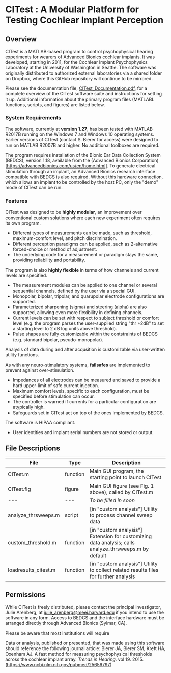 # CITest : A Modular Platform for Testing Cochlear Implant Perception

## Overview

CITest is a MATLAB-based program to control psychophysical hearing experiments for wearers of Advanced Bionics cochlear implants. It was developed, starting in 2011, for the Cochlear Implant Psychophysics Laboratory at the University of Washington in Seattle. The software was originally distributed to authorized external laboratories via a shared folder on Dropbox, where this GitHub repository will continue to be mirrored.

Please see the documentation file, [CITest_Documentation.pdf](./documentation/CITest%20Documentation_v01.21.pdf), for a complete overview of the CITest software suite and instructions for setting it up. Additional information about the primary program files (MATLABL functions, scripts, and figures) are listed below.

### System Requirements

The software, currently at __version 1.27__, has been tested with MATLAB R2017B running on the Windows 7 and Windows 10 operating systems. Earlier versions of CITest (contact S. Bierer for access) were designed to run on MATLAB R2007B and higher. No additional toolboxes are required.

The program requires installation of the Bionic Ear Data Collection System (BEDCS), version 1.18, available from the (Advanced Bionics Corporation)[https://advancedbionics.com/us/en/home.html]. To generate electrical stimulation through an implant, an Advanced Bionics research interface compatible with BEDCS is also required. Without this hardware connection, which allows an implant to be controlled by the host PC, only the "demo" mode of CITest can be run.

### Features

CITest was designed to be __highly modular__, an improvement over conventional custom solutions where each new experiment often requires its own program.
- Different types of measurements can be made, such as threshold, maximum-comfort level, and pitch discrimination.
- Different perception paradigms can be applied, such as 2-alternative forced-choice or method of adjustment.
- The underlying code for a measurement or paradigm stays the same, providing reliability and portability.

The program is also __highly flexible__ in terms of how channels and current levels are specified.
- The measurement modules can be applied to one channel or several sequential channels, defined by the user via a special GUI.
- Monopolar, bipolar, tripolar, and quarupolar electrode configurations are supported.
- Parameterized sharpening (sigma) and steering (alpha) are also supported, allowing even more flexibility in defining channels.
- Current levels can be set with respect to subject threshold or comfort level (e.g. the program parses the user-supplied string "thr +2dB" to set a starting level to 2 dB log units above threshold).
- Pulse shapes are fully customizable within the contstraints of BEDCS (e.g. standard bipolar, pseudo-monopolar).

Analysis of data during and after acqusition is customizable via user-written utility functions.

As with any neuro-stimulatory systems, __failsafes__ are implemented to prevent against over-stimulation.
- Impedances of all electrodes can be measured and saved to provide a hard upper-limit of safe current injection.
- Maximum comfort levels, specific to each configuration, must be specified before stimulation can occur.
- The controller is warned if currents for a particular configuration are atypically high.
- Safeguards set in CITest act on top of the ones implemented by BEDCS.

The software is HIPAA compliant.
- User identities and implant serial numbers are not stored or output.

## File Descriptions

File | Type | Description
---- | ---- | -----------
CITest.m | function | Main GUI program, the starting point to launch CITest
CITest.fig | figure | Main GUI figure (see Fig. 1 above), called by CITest.m
--- | --- | _To be filled in soon_
analyze_thrsweeps.m | script | [in "custom analysis"] Utility to process channel sweep data
custom_threshold.m | function | [in "custom analysis"] Extension for customizing data analysis; calls analyze_thrsweeps.m by default
loadresults_citest.m | function | [in "custom analysis"] Utility to collect related results files for further analysis

## Permissions

While CITest is freely distributed, please contact the principal investigator, Julie Arenberg, at julie_arenberg@meei.harvard.edu if you intend to use the software in any form. Access to BEDCS and the interface hardware must be arranged directly through Advanced Bionics (Sylmar, CA).

Please be aware that most institutions will require

Data or analysis, published or presented, that was made using this software should reference the following journal article: Bierer JA, Bierer SM, Kreft HA, Oxenham AJ. A fast method for measuring psychophysical thresholds across the cochlear implant array. _Trends in Hearing_. vol 19. 2015. (https://www.ncbi.nlm.nih.gov/pubmed/25656797)
